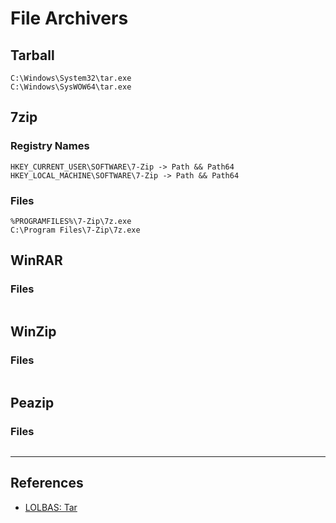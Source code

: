 # File Archivers

## Tarball

```
C:\Windows\System32\tar.exe
C:\Windows\SysWOW64\tar.exe
```

## 7zip

### Registry Names

```
HKEY_CURRENT_USER\SOFTWARE\7-Zip -> Path && Path64
HKEY_LOCAL_MACHINE\SOFTWARE\7-Zip -> Path && Path64
```

### Files

```
%PROGRAMFILES%\7-Zip\7z.exe
C:\Program Files\7-Zip\7z.exe
```

## WinRAR

### Files

```

```

## WinZip

### Files

```

```

## Peazip

### Files

```

```

---
## References

- [LOLBAS: Tar](https://lolbas-project.github.io/lolbas/Binaries/Tar/)